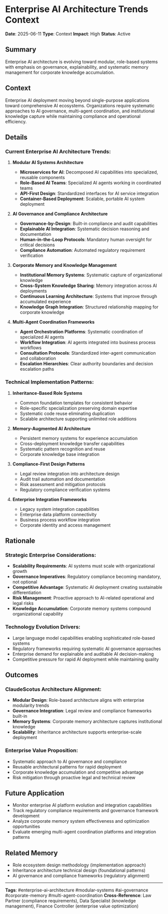 # Enterprise AI Architecture Trends Context

**Date**: 2025-06-11
**Type**: Context
**Impact**: High
**Status**: Active

## Summary
Enterprise AI architecture is evolving toward modular, role-based systems with emphasis on governance, explainability, and systematic memory management for corporate knowledge accumulation.

## Context
Enterprise AI deployment moving beyond single-purpose applications toward comprehensive AI ecosystems. Organizations require systematic approaches to AI governance, multi-agent coordination, and institutional knowledge capture while maintaining compliance and operational efficiency.

## Details
### Current Enterprise AI Architecture Trends:

1. **Modular AI Systems Architecture**
   - **Microservices for AI**: Decomposed AI capabilities into specialized, reusable components
   - **Role-Based AI Teams**: Specialized AI agents working in coordinated teams
   - **API-First Design**: Standardized interfaces for AI service integration
   - **Container-Based Deployment**: Scalable, portable AI system deployment

2. **AI Governance and Compliance Architecture**
   - **Governance-by-Design**: Built-in compliance and audit capabilities
   - **Explainable AI Integration**: Systematic decision reasoning and documentation
   - **Human-in-the-Loop Protocols**: Mandatory human oversight for critical decisions
   - **Compliance Automation**: Automated regulatory requirement verification

3. **Corporate Memory and Knowledge Management**
   - **Institutional Memory Systems**: Systematic capture of organizational knowledge
   - **Cross-System Knowledge Sharing**: Memory integration across AI deployments
   - **Continuous Learning Architecture**: Systems that improve through accumulated experience
   - **Knowledge Graph Integration**: Structured relationship mapping for corporate knowledge

4. **Multi-Agent Coordination Frameworks**
   - **Agent Orchestration Platforms**: Systematic coordination of specialized AI agents
   - **Workflow Integration**: AI agents integrated into business process workflows
   - **Consultation Protocols**: Standardized inter-agent communication and collaboration
   - **Escalation Hierarchies**: Clear authority boundaries and decision escalation paths

### Technical Implementation Patterns:

1. **Inheritance-Based Role Systems**
   - Common foundation templates for consistent behavior
   - Role-specific specialization preserving domain expertise
   - Systematic code reuse eliminating duplication
   - Scalable architecture supporting unlimited role additions

2. **Memory-Augmented AI Architecture**
   - Persistent memory systems for experience accumulation
   - Cross-deployment knowledge transfer capabilities
   - Systematic pattern recognition and reuse
   - Corporate knowledge base integration

3. **Compliance-First Design Patterns**
   - Legal review integration into architecture design
   - Audit trail automation and documentation
   - Risk assessment and mitigation protocols
   - Regulatory compliance verification systems

4. **Enterprise Integration Frameworks**
   - Legacy system integration capabilities
   - Enterprise data platform connectivity
   - Business process workflow integration
   - Corporate identity and access management

## Rationale
### Strategic Enterprise Considerations:
- **Scalability Requirements**: AI systems must scale with organizational growth
- **Governance Imperatives**: Regulatory compliance becoming mandatory, not optional
- **Competitive Advantage**: Systematic AI deployment creating sustainable differentiation
- **Risk Management**: Proactive approach to AI-related operational and legal risks
- **Knowledge Accumulation**: Corporate memory systems compound organizational capability

### Technology Evolution Drivers:
- Large language model capabilities enabling sophisticated role-based systems
- Regulatory frameworks requiring systematic AI governance approaches
- Enterprise demand for explainable and auditable AI decision-making
- Competitive pressure for rapid AI deployment while maintaining quality

## Outcomes
### ClaudeScotus Architecture Alignment:
- **Modular Design**: Role-based architecture aligns with enterprise modularity trends
- **Governance Integration**: Legal review and compliance frameworks built-in
- **Memory Systems**: Corporate memory architecture captures institutional knowledge
- **Scalability**: Inheritance architecture supports enterprise-scale deployment

### Enterprise Value Proposition:
- Systematic approach to AI governance and compliance
- Reusable architectural patterns for rapid deployment
- Corporate knowledge accumulation and competitive advantage
- Risk mitigation through proactive legal and technical review

## Future Application
- Monitor enterprise AI platform evolution and integration capabilities
- Track regulatory compliance requirements and governance framework development
- Analyze corporate memory system effectiveness and optimization opportunities
- Evaluate emerging multi-agent coordination platforms and integration patterns

## Related Memory
- Role ecosystem design methodology (implementation approach)
- Inheritance architecture technical design (foundational patterns)
- AI governance and compliance frameworks (regulatory alignment)

---
**Tags**: #enterprise-ai-architecture #modular-systems #ai-governance #corporate-memory #multi-agent-coordination
**Cross-Reference**: Law Partner (compliance requirements), Data Specialist (knowledge management), Finance Controller (enterprise value optimization)